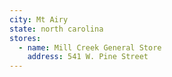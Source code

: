 ```yaml
---
city: Mt Airy
state: north carolina
stores:
  - name: Mill Creek General Store
    address: 541 W. Pine Street
---
```

